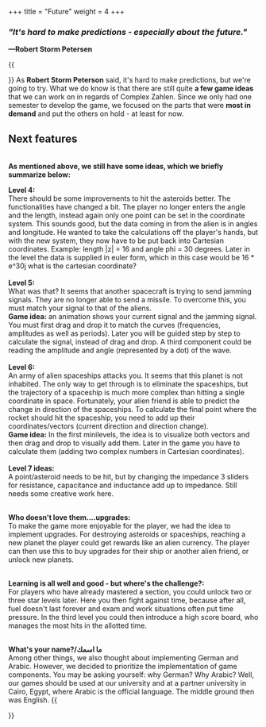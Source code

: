 +++
title = "Future"
weight = 4
+++



### ***"It's hard to make predictions - especially about the future."*** 
**—Robert Storm Petersen**

{{<section title="Further Implementations">}}
As **Robert Storm Peterson** said, it's hard to make predictions, but we're going to try. What we do know is that there are
still quite **a few game ideas** that we can work on in regards of Complex Zahlen. Since we only had one semester to develop 
the game, we focused on the parts that were **most in demand** and put the others on hold - at least for now. 

## Next features 
<br>**As mentioned above, we still have some ideas, which we briefly summarize below:**<br>

**Level 4:**<br> There should be some improvements to hit the asteroids better. The functionalities have changed a bit. The player
no longer enters the angle and the length, instead again only one point can be set in the coordinate system. This sounds good,
but the data coming in from the alien is in angles and longitude. He wanted to take the calculations off the player's hands, 
but with the new system, they now have to be put back into Cartesian coordinates. Example: length |z| = 16 and 
angle phi = 30 degrees. Later in the level the data is supplied in euler form, which in this case would be 16 * e^30j 
what is the cartesian coordinate?<br><br>
**Level 5:**<br>What was that? It seems that another spacecraft is trying to send jamming signals. They are no longer able 
to send a missile. To overcome this, you must match your signal to that of the aliens. <br>
**Game idea:** an animation shows your current signal and the jamming signal. You must first drag and drop it to match the 
curves (frequencies, amplitudes as well as periods). Later you will be guided step by step to calculate the signal, 
instead of drag and drop. A third component could be reading the amplitude and angle (represented by a dot) of the wave.<br><br>
**Level 6:**<br>An army of alien spaceships attacks you. It seems that this planet is not inhabited. The only way to get 
through is to eliminate the spaceships, but the trajectory of a spaceship is much more complex than hitting a single 
coordinate in space. Fortunately, your alien friend is able to predict the change in direction of the spaceships. To 
calculate the final point where the rocket should hit the spaceship, you need to add up their coordinates/vectors 
(current direction and direction change). <br>
**Game idea:** In the first minilevels, the idea is to visualize both vectors and then drag and drop to visually add them. 
Later in the game you have to calculate them (adding two complex numbers in Cartesian coordinates).<br><br>
**Level 7 ideas:**<br>A point/asteroid needs to be hit, but by changing the impedance 3 sliders for resistance, capacitance and inductance add 
up to impedance. Still needs some creative work here.<br><br>

**Who doesn't love them....upgrades:**<br>
To make the game more enjoyable for the player, we had the idea to implement upgrades. For destroying asteroids or spaceships,
 reaching a new planet the player could get rewards like an alien currency. The player can then use this to buy upgrades 
 for their ship or another alien friend, or unlock new planets.<br><br>

**Learning is all well and good - but where's the challenge?:**<br>
For players who have already mastered a section, you could unlock two or three star levels later. Here you then fight 
against time, because after all, fuel doesn't last forever and exam and work situations often put time pressure. In the
 third level you could then introduce a high score board, who manages the most hits in the allotted time.<br><br>

**What's your name?/ما اسمك** <br>
Among other things, we also thought about implementing German and Arabic. However, we decided to prioritize the implementation 
of game components. You may be asking yourself: why German? Why Arabic? Well, our games should be used at our university and 
at a partner university in Cairo, Egypt, where Arabic is the official language. The middle ground then was English.
{{</section>}}




